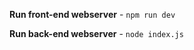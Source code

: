 **Run front-end webserver** - ```npm run dev```  

**Run back-end webserver** - ```node index.js```

